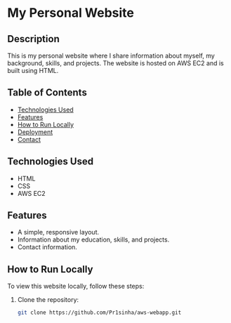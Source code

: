 # My Personal Website

## Description
This is my personal website where I share information about myself, my background, skills, and projects. The website is hosted on AWS EC2 and is built using HTML.

## Table of Contents
- [Technologies Used](#technologies-used)
- [Features](#features)
- [How to Run Locally](#how-to-run-locally)
- [Deployment](#deployment)
- [Contact](#contact)

## Technologies Used
- HTML
- CSS
- AWS EC2

## Features
- A simple, responsive layout.
- Information about my education, skills, and projects.
- Contact information.
## How to Run Locally
To view this website locally, follow these steps:
1. Clone the repository:
   ```bash
   git clone https://github.com/Pr1sinha/aws-webapp.git
